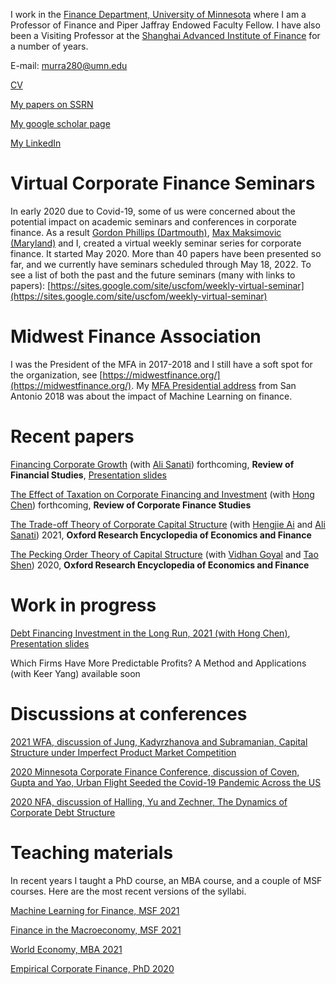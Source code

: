 I work in the [Finance Department, University of Minnesota](https://carlsonschool.umn.edu/faculty/murray-frank) where I am a Professor of Finance and Piper Jaffray Endowed Faculty Fellow. I have also been a Visiting Professor at the [Shanghai Advanced Institute of Finance](https://en.saif.sjtu.edu.cn/) for a number of years.

E-mail: murra280@umn.edu

[CV](https://github.com/mzfrank/myweb/files/6824824/Vita2020Dec_Murray.Frank.pdf)

[My papers on SSRN](https://papers.ssrn.com/sol3/cf_dev/AbsByAuth.cfm?per_id=59982)

[My google scholar page](https://scholar.google.com/citations?user=iizj77oAAAAJ&hl=en&oi=sra)

[My LinkedIn](https://www.linkedin.com/in/murray-frank-5b5666a5/)

# Virtual Corporate Finance Seminars

In early 2020 due to Covid-19, some of us were concerned about the potential impact on academic seminars and conferences in corporate finance. As a result [Gordon Phillips (Dartmouth)](http://faculty.tuck.dartmouth.edu/gordon-phillips/), [Max Maksimovic (Maryland)](https://www.rhsmith.umd.edu/directory/vojislav-max-maksimovic) and I, created a virtual weekly seminar series for corporate finance. It started May 2020. More than 40 papers have been presented so far, and we currently have seminars scheduled through May 18, 2022. To see a list of both the past and the future seminars (many with links to papers): 
[https://sites.google.com/site/uscfom/weekly-virtual-seminar](https://sites.google.com/site/uscfom/weekly-virtual-seminar)

# Midwest Finance Association

I was the President of the MFA in 2017-2018 and I still have a soft spot for the organization, see [https://midwestfinance.org/](https://midwestfinance.org/). My [MFA Presidential address](https://midwestfinance.org/wp-content/uploads/2020/08/presidential-address-march18.pdf) from San Antonio 2018 was about the impact of Machine Learning on finance. 

# Recent papers 

[Financing Corporate Growth](https://ssrn.com/abstract=3377665) (with [Ali Sanati](https://www.alisanati.com/)) forthcoming, **Review of Financial Studies**, 
[Presentation slides](https://github.com/mzfrank/myweb/files/6826544/FrankSanati_2020Virtual.pdf)

[The Effect of Taxation on Corporate Financing and Investment](https://ssrn.com/abstract=2878057) (with [Hong Chen](http://en.saif.sjtu.edu.cn/faculty-research/chen-hong)) forthcoming, **Review of Corporate Finance Studies** 

[The Trade-off Theory of Corporate Capital Structure](https://ssrn.com/abstract=3595492) (with [Hengjie Ai](https://www.hengjieai.com/) and [Ali Sanati](https://www.alisanati.com/)) 2021, **Oxford Research Encyclopedia of Economics and Finance** 

[The Pecking Order Theory of Capital Structure](https://ssrn.com/abstract=3540610) (with [Vidhan Goyal](https://www.vidhangoyal.com/) and [Tao Shen](http://www.sem.tsinghua.edu.cn/en/shentao)) 2020, **Oxford Research Encyclopedia of Economics and Finance** 

# Work in progress

[Debt Financing Investment in the Long Run, 2021 (with Hong Chen)](https://github.com/mzfrank/myweb/files/6823733/ChenFrank2021June02.pdf),
[Presentation slides](https://github.com/mzfrank/myweb/files/6825712/Talk_ChenFrank_2021Mar05.pdf)

Which Firms Have More Predictable Profits? A Method and Applications (with Keer Yang) available soon

# Discussions at conferences

[2021 WFA, discussion of Jung, Kadyrzhanova and Subramanian, Capital Structure under Imperfect Product Market Competition](https://github.com/mzfrank/myweb/files/6823894/Capital.Structure.under.Imperfect.Product.Market.CompetitionUpdated.pdf)

[2020 Minnesota Corporate Finance Conference, discussion of Coven, Gupta and Yao, Urban Flight Seeded the Covid-19 Pandemic Across the US](https://github.com/mzfrank/myweb/files/6823952/Comments.on.Urban.Flight.paper.2020.Oct.pdf)

[2020 NFA, discussion of Halling, Yu and Zechner, The Dynamics of Corporate Debt Structure](https://github.com/mzfrank/myweb/files/6823969/MFrank_NFA_Discussion_2020Updated.pdf)

# Teaching materials

In recent years I taught a PhD course, an MBA course, and a couple of MSF courses. Here are the most recent versions of the syllabi.

[Machine Learning for Finance, MSF 2021](https://github.com/mzfrank/myweb/files/6823590/ML_for_Finance_syllabus_2021.pdf)

[Finance in the Macroeconomy, MSF 2021](https://github.com/mzfrank/myweb/files/6823561/6621_MSF_2021_Syllabus.pdf)

[World Economy, MBA 2021](https://github.com/mzfrank/myweb/files/6823531/World.Economy.Syllabus.2021.pdf)

[Empirical Corporate Finance, PhD 2020](https://github.com/mzfrank/myweb/files/6823541/8823_Syllabus2020.pdf)

